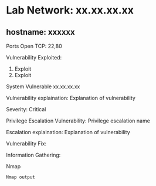 # Lab Network: xx.xx.xx.xx

## hostname: xxxxxx

Ports Open
TCP: 22,80

Vulnerability Exploited: 

1. Exploit
2. Exploit

System Vulnerable xx.xx.xx.xx

Vulnerability explaination: Explanation of vulnerability

Severity: Critical

Privilege Escalation Vulnerability: Privilege escalation name

Escalation explaination: Explanation of vulnerability

Vulnerability Fix: 

Information Gathering: 

Nmap

```
Nmap output
```

